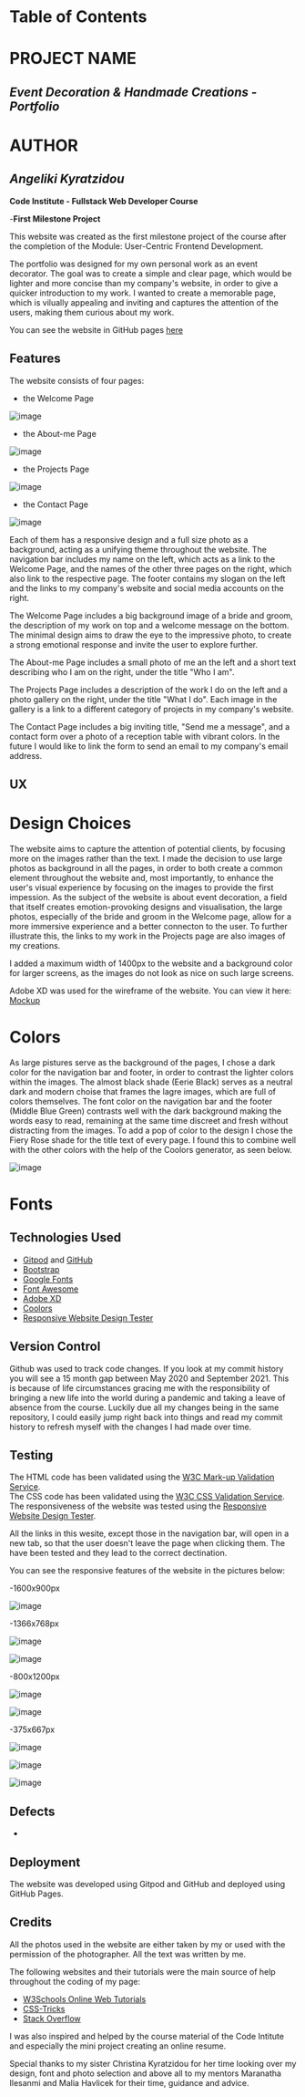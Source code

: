 # Table of Contents

 
# PROJECT NAME
 
## *Event Decoration & Handmade Creations - Portfolio*


# AUTHOR

## *Angeliki Kyratzidou*

 **Code Institute - Fullstack Web Developer Course**

-**First Milestone Project**

This website was created as the first milestone project of the course after the completion of the Module: User-Centric Frontend Development.

The portfolio was designed for my own personal work as an event decorator.
The goal was to create a simple and clear page, which would be lighter and more concise than my company's website, in order to give a quicker introduction to my work.
I wanted to create a memorable page, which is vilually appealing and inviting and captures the attention of the users, making them curious about my work.

You can see the website in GitHub pages [here](https://github.com/angela6gr/First-Milestone-Project)

## Features

The website consists of four pages:
- the Welcome Page

![image](https://user-images.githubusercontent.com/46530986/135752972-746944a6-dfa3-4ff4-970e-4302eab126f2.png)


- the About-me Page

![image](https://user-images.githubusercontent.com/46530986/135756083-8053d5c2-ecc8-4139-9477-f17f2e59108e.png)



- the Projects Page

![image](https://user-images.githubusercontent.com/46530986/135753257-2b5613cd-21e4-45c2-a1dd-90a31e82df33.png)


- the Contact Page

![image](https://user-images.githubusercontent.com/46530986/135753274-32c7bbc9-62a8-4c8c-a146-828006380b8f.png)



Each of them has a responsive design and a full size photo as a background, acting as a unifying theme throughout the website. 
The navigation bar includes my name on the left, which acts as a link to the Welcome Page, and the names of the other three pages on the right, which also link to the respective page.
The footer contains my slogan on the left and the links to my company's website and social media accounts on the right.

The Welcome Page includes a big background image of a bride and groom, the description of my work on top and a welcome message on the bottom.
The minimal design aims to draw the eye to the impressive photo, to create a strong emotional response and invite the user to explore further.

The About-me Page includes a small photo of me an the left and a short text describing who I am on the right, under the title "Who I am".

The Projects Page includes a description of the work I do on the left and a photo gallery on the right, under the title "What I do".
Each image in the gallery is a link to a different category of projects in my company's website.

The Contact Page includes a big inviting title, "Send me a message", and a contact form over a photo of a reception table with vibrant colors.
In the future I would like to link the form to send an email to my company's email address.



## UX

# Design Choices

The website aims to capture the attention of potential clients, by focusing more on the images rather than the text. I made the decision to use large photos as background in all the pages, in order to both create a common element throughout the website and, most importantly, to enhance the user's visual experience by focusing on the images to provide the first impession. As the subject of the website is about event decoration, a field that itself creates emotion-provoking designs and visualisation, the large photos, especially of the bride and groom in the Welcome page, allow for a more immersive experience and a better connecton to the user.
To further illustrate this, the links to my work in the Projects page are also images of my creations. 

I added a maximum width of 1400px to the website and a background color for larger screens, as the images do not look as nice on such large screens.

Adobe XD was used for the wireframe of the website. You can view it here: [Mockup](https://xd.adobe.com/view/bf6598a4-f4f3-445b-5cd0-cc320a72cd5c-c954/)

# Colors

As large pistures serve as the background of the pages, I chose a dark color for the navigation bar and footer, in order to contrast the lighter colors within the images. The almost black shade (Eerie Black) serves as a neutral dark and modern choise that frames the lagre images, which are full of colors themselves. 
The font color on the navigation bar and the footer (Middle Blue Green) contrasts well with the dark background making the words easy to read, remaining at the same time discreet and fresh without distracting from the images.
To add a pop of color to the design I chose the Fiery Rose shade for the title text of every page. I found this to combine well with the other colors with the help of the Coolors generator, as seen below.

![image](https://user-images.githubusercontent.com/46530986/135755477-335b05f6-af0a-4049-8c29-d1b6379cd2cc.png)

# Fonts



## Technologies Used

- [Gitpod](https://www.gitpod.io/) and [GitHub](https://github.com/)
- [Bootstrap](https://getbootstrap.com/)
- [Google Fonts](https://fonts.google.com/)
- [Font Awesome](https://fontawesome.com/)
- [Adobe XD](https://www.adobe.com/products/xd.html)
- [Coolors](https://coolors.co/)
- [Responsive Website Design Tester](https://responsivedesignchecker.com/)

## Version Control

Github was used to track code changes. If you look at my commit history you will see a 15 month gap between May 2020 and September 2021. This is because of life circumstances gracing me with the responsibility of bringing a new life into the world during a pandemic and taking a leave of absence from the course. Luckily due all my changes being in the same repository, I could easily jump right back into things and read my commit history to refresh myself with the changes I had made over time. 



## Testing

The HTML code has been validated using the [W3C Mark-up Validation Service](https://validator.w3.org/).  
The CSS code has been validated using the [W3C CSS Validation Service](https://jigsaw.w3.org/css-validator/).  
The responsiveness of the website was tested using the [Responsive Website Design Tester](https://responsivedesignchecker.com/).

All the links in this wesite, except those in the navigation bar, will open in a new tab, so that the user doesn't leave the page when clicking them. The have been tested and they lead to the correct dectination. 

You can see the responsive features of the website in the pictures below:

-1600x900px

![image](https://user-images.githubusercontent.com/46530986/135756854-7e960238-33bc-45ea-b15e-3552d7f60ee0.png)

-1366x768px

![image](https://user-images.githubusercontent.com/46530986/135756999-a2658e0e-c0d3-40bc-a8e8-d8d9318e6fc1.png)

![image](https://user-images.githubusercontent.com/46530986/135757039-0034fa7b-a126-43df-bf73-d2aae8aaf460.png)

-800x1200px

![image](https://user-images.githubusercontent.com/46530986/135757203-24d58eb9-d393-4465-9c02-db188503be63.png)

![image](https://user-images.githubusercontent.com/46530986/135757238-549a98a9-0307-4bef-b87c-905a67bfa7fd.png)

-375x667px

![image](https://user-images.githubusercontent.com/46530986/135757268-271c047d-d537-4c57-97e4-2e495ca6e98e.png)

![image](https://user-images.githubusercontent.com/46530986/135757279-b4f73c33-f569-4802-ad8d-5c936823fd85.png)

![image](https://user-images.githubusercontent.com/46530986/135757303-78cb7d41-a86c-4f1c-8c88-bdf3fee4e7f8.png)


## Defects

-

## Deployment

The website was developed using Gitpod and GitHub and deployed using GitHub Pages.

## Credits

All the photos used in the website are either taken by my or used with the permission of the photographer.
All the text was written by me. 

The following websites and their tutorials were the main source of help throughout the coding of my page:
- [W3Schools Online Web Tutorials](https://www.w3schools.com/)
- [CSS-Tricks](https://css-tricks.com/)
- [Stack Overflow](https://stackoverflow.com/)

I was also inspired and helped by the course material of the Code Intitute and especially the mini project creating an online resume.

Special thanks to my sister Christina Kyratzidou for her time looking over my design, font and photo selection and above all to my mentors Maranatha Ilesanmi and Malia Havlicek for their time, guidance and advice.










